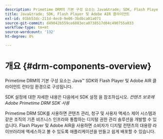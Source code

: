 ```yaml
---
description: Primetime DRM의 기본 구성 요소는 Java&trade; SDK, Flash Player 및 Adobe AIR 클라이언트 런타임 환경으로 구성됩니다.
title: Java&trade; SDK, Flash Player 및 Adobe AIR 클라이언트
exl-id: 01bb53dc-211d-4ec0-9e06-3bdbca01a071
source-git-commit: d49042b559ce6083eca0738517d04c490755a033
workflow-type: tm+mt
source-wordcount: '132'
ht-degree: 0%

---
```


# 개요 {#drm-components-overview}

Primetime DRM의 기본 구성 요소는 Java™ SDK와 Flash Player 및 Adobe AIR 클라이언트 런타임 환경으로 구성됩니다.

SDK 설정에 대한 자세한 내용은 다음에서 SDK 설정 을 참조하십시오. *컨텐츠 보호에 Adobe Primetime DRM SDK 사용*

Primetime DRM SDK를 사용하면 콘텐츠 관리, 청구 및 사용자 액세스 제어 시스템과 같은 조직의 기존 비즈니스 인프라와 통합하는 디지털 권한 관리 솔루션을 개발할 수 있습니다. Flash Player 및 Adobe AIR을 사용하면 소비자가 디지털 컨텐츠의 대용량 라이브러리에 액세스하고 볼 수 있도록 애플리케이션을 만들고 쉽게 배포할 수 있습니다.
